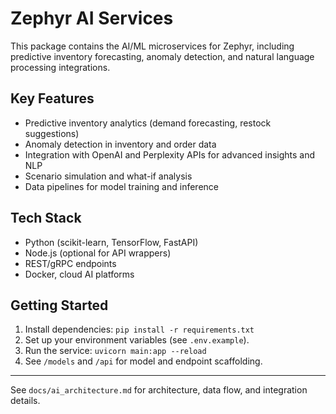# Zephyr AI Services

This package contains the AI/ML microservices for Zephyr, including predictive inventory forecasting, anomaly detection, and natural language processing integrations.

## Key Features

- Predictive inventory analytics (demand forecasting, restock suggestions)
- Anomaly detection in inventory and order data
- Integration with OpenAI and Perplexity APIs for advanced insights and NLP
- Scenario simulation and what-if analysis
- Data pipelines for model training and inference

## Tech Stack

- Python (scikit-learn, TensorFlow, FastAPI)
- Node.js (optional for API wrappers)
- REST/gRPC endpoints
- Docker, cloud AI platforms

## Getting Started

1. Install dependencies: `pip install -r requirements.txt`
2. Set up your environment variables (see `.env.example`).
3. Run the service: `uvicorn main:app --reload`
4. See `/models` and `/api` for model and endpoint scaffolding.

---

See `docs/ai_architecture.md` for architecture, data flow, and integration details.